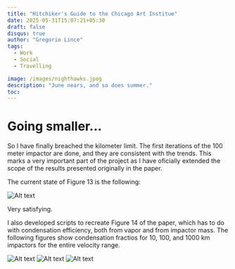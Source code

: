 ```yaml
---
title: "Hitchiker's Guide to the Chicago Art Institue"
date: 2025-05-31T15:07:21+05:30
draft: false 
disqus: true
author: "Gregorio Lince"
tags:
  - Work
  - Social
  - Travelling

image: /images/nighthawks.jpeg
description: "June nears, and so does summer."
toc:
---
```


# Going smaller...

So I have finally breached the kilometer limit. The first iterations of the 100 meter impactor are done, and they are consistent with the trends. This marks a very important part of the project as I have oficially extended the scope of the results presented originally in the paper. 

The current state of Figure 13 is the following:

![Alt text](/images/blog6.jpeg "Current results with the first 100m iterations")

Very satisfying.

I also developed scripts to recreate Figure 14 of the paper, which has to do with condensation efficiency, both from vapor and from impactor mass. The following figures show condensation fractios for 10, 100, and 1000 km impactors for the entire velocity range.


![Alt text](/images/Figure14_10km.jpeg "Figure14_10km")
![Alt text](/images/Figure14_100km.jpeg "Figure14_100km")
![Alt text](/images/Figure14_1000km.jpeg "Figure14_1000km")
